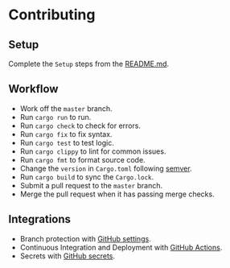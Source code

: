 # Contributing

## Setup

Complete the `Setup` steps from the [README.md](./README.md).

## Workflow

- Work off the `master` branch.
- Run `cargo run` to run.
- Run `cargo check` to check for errors.
- Run `cargo fix` to fix syntax.
- Run `cargo test` to test logic.
- Run `cargo clippy` to lint for common issues.
- Run `cargo fmt` to format source code.
- Change the `version` in `Cargo.toml` following [semver](https://doc.rust-lang.org/cargo/reference/manifest.html#the-version-field).
- Run `cargo build` to sync the `Cargo.lock`.
- Submit a pull request to the `master` branch.
- Merge the pull request when it has passing merge checks.

## Integrations

- Branch protection with [GitHub settings](https://github.com/trevordmiller/trevordmiller/settings/branches).
- Continuous Integration and Deployment with [GitHub Actions](https://github.com/trevordmiller/trevordmiller/actions).
- Secrets with [GitHub secrets](https://github.com/trevordmiller/trevordmiller/settings/secrets).
